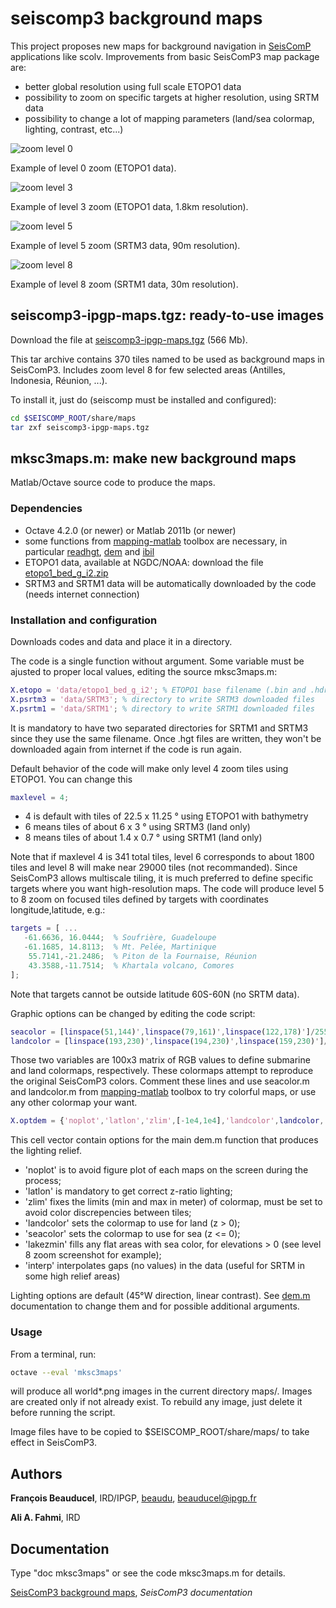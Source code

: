 # seiscomp3 background maps

This project proposes new maps for background navigation in [SeisComP](https://www.seiscomp3.org/) applications like scolv. Improvements from basic SeisComP3 map package are:
* better global resolution using full scale ETOPO1 data
* possibility to zoom on specific targets at higher resolution, using SRTM data
* possibility to change a lot of mapping parameters (land/sea colormap, lighting, contrast, etc...)

![zoom level 0](mksc3maps_screenshot_level0.png)

Example of level 0 zoom (ETOPO1 data).

![zoom level 3](mksc3maps_screenshot_level3.png)

Example of level 3 zoom (ETOPO1 data, 1.8km resolution).

![zoom level 5](mksc3maps_screenshot_level5.png)

Example of level 5 zoom (SRTM3 data, 90m resolution).

![zoom level 8](mksc3maps_screenshot_level8.png)

Example of level 8 zoom (SRTM1 data, 30m resolution).

## seiscomp3-ipgp-maps.tgz: ready-to-use images

Download the file at [seiscomp3-ipgp-maps.tgz](http://www.ipgp.fr/~beaudu/download/seiscomp3-ipgp-maps.tgz)  (566 Mb).

This tar archive contains 370 tiles named to be used as background maps in SeisComP3. Includes zoom level 8 for few selected areas (Antilles, Indonesia, Réunion, ...). 

To install it, just do (seiscomp must be installed and configured):
```sh
cd $SEISCOMP_ROOT/share/maps
tar zxf seiscomp3-ipgp-maps.tgz
```

## mksc3maps.m: make new background maps

Matlab/Octave source code to produce the maps.

### Dependencies

* Octave 4.2.0 (or newer) or Matlab 2011b (or newer)
* some functions from [mapping-matlab](https://github.com/IPGP/mapping-matlab) toolbox are necessary, in particular [readhgt](https://github.com/IPGP/mapping-matlab/tree/master/readhgt), [dem](https://github.com/IPGP/mapping-matlab/tree/master/dem) and [ibil](https://github.com/IPGP/mapping-matlab/tree/master/ibil)
* ETOPO1 data, available at NGDC/NOAA: download the file [etopo1_bed_g_i2.zip](https://www.ngdc.noaa.gov/mgg/global/relief/ETOPO1/data/bedrock/grid_registered/binary/etopo1_bed_g_i2.zip)
* SRTM3 and SRTM1 data will be automatically downloaded by the code (needs internet connection)

### Installation and configuration

Downloads codes and data and place it in a directory.

The code is a single function without argument. Some variable must be ajusted to proper local values, editing the source mksc3maps.m:
```matlab
X.etopo = 'data/etopo1_bed_g_i2'; % ETOPO1 base filename (.bin and .hdr) 
X.psrtm3 = 'data/SRTM3'; % directory to write SRTM3 downloaded files
X.psrtm1 = 'data/SRTM1'; % directory to write SRTM1 downloaded files
```
It is mandatory to have two separated directories for SRTM1 and SRTM3 since they use the same filename. Once .hgt files are written, they won't be downloaded again from internet if the code is run again.

Default behavior of the code will make only level 4 zoom tiles using ETOPO1. You can change this
```matlab
maxlevel = 4;
```
* 4 is default with tiles of 22.5 x 11.25 ° using ETOPO1 with bathymetry
* 6 means tiles of about 6 x 3 ° using SRTM3 (land only)
* 8 means tiles of about 1.4 x 0.7 ° using SRTM1 (land only)

Note that if maxlevel 4 is 341 total tiles, level 6 corresponds to about 1800 tiles and level 8 will make near 29000 tiles (not recommanded). Since SeisComP3 allows multiscale tiling, it is much preferred to define specific targets where you want high-resolution maps. The code will produce level 5 to 8 zoom on focused tiles defined by targets with coordinates longitude,latitude, e.g.:
```matlab
targets = [ ...
   -61.6636, 16.0444;  % Soufrière, Guadeloupe
   -61.1685, 14.8113;  % Mt. Pelée, Martinique
    55.7141,-21.2486;  % Piton de la Fournaise, Réunion
    43.3588,-11.7514;  % Khartala volcano, Comores    
];
```
Note that targets cannot be outside latitude 60S-60N (no SRTM data).

Graphic options can be changed by editing the code script:
```matlab
seacolor = [linspace(51,144)',linspace(79,161)',linspace(122,178)']/255;
landcolor = [linspace(193,230)',linspace(194,230)',linspace(159,230)']/255;
```
Those two variables are 100x3 matrix of RGB values to define submarine and land colormaps, respectively. These colormaps attempt to reproduce the original SeisComP3 colors. Comment these lines and use seacolor.m and landcolor.m from [mapping-matlab](https://github.com/IPGP/mapping-matlab) toolbox to try colorful maps, or use any other colormap your want.

```matlab
X.optdem = {'noplot','latlon','zlim',[-1e4,1e4],'landcolor',landcolor,'seacolor',seacolor,'lakezmin',0,'interp'};
```
This cell vector contain options for the main dem.m function that produces the lighting relief.
* 'noplot' is to avoid figure plot of each maps on the screen during the process;
* 'latlon' is mandatory to get correct z-ratio lighting;
* 'zlim' fixes the limits (min and max in meter) of colormap, must be set to avoid color discrepencies between tiles;
* 'landcolor' sets the colormap to use for land (z > 0);
* 'seacolor' sets the colormap to use for sea (z <= 0);
* 'lakezmin' fills any flat areas with sea color, for elevations > 0 (see level 8 zoom screenshot for example);
* 'interp' interpolates gaps (no values) in the data (useful for SRTM in some high relief areas)

Lighting options are default (45°W direction, linear contrast). See [dem.m](https://github.com/IPGP/mapping-matlab/blob/master/dem/dem.m) documentation to change them and for possible additional arguments.


### Usage

From a terminal, run:
```sh
octave --eval 'mksc3maps'
```
will produce all world*.png images in the current directory maps/. Images are created only if not already exist. To rebuild any image, just delete it before running the script.

Image files have to be copied to $SEISCOMP_ROOT/share/maps/ to take effect in SeisComP3.

## Authors
**François Beauducel**, IRD/IPGP, [beaudu](https://github.com/beaudu), beauducel@ipgp.fr 

**Ali A. Fahmi**, IRD

## Documentation
Type "doc mksc3maps" or see the code mksc3maps.m for details.

[SeisComP3 background maps](https://www.seiscomp3.org/wiki/recipes/backgroundmaps), _SeisComP3 documentation_
